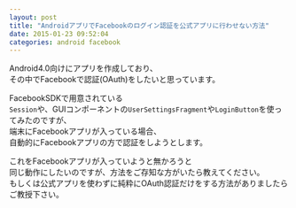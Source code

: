 ```yaml
---
layout: post
title: "AndroidアプリでFacebookのログイン認証を公式アプリに行わせない方法"
date: 2015-01-23 09:52:04
categories: android facebook
---
```

<p>Android4.0向けにアプリを作成しており、<br>
その中でFacebookで認証(OAuth)をしたいと思っています。</p>

<p>FacebookSDKで用意されている<br>
<code>Session</code>や、GUIコンポーネントの<code>UserSettingsFragment</code>や<code>LoginButton</code>を使ってみたのですが、<br>
端末にFacebookアプリが入っている場合、<br>
自動的にFacebookアプリの方で認証をしようとします。</p>

<p>これをFacebookアプリが入っていようと無かろうと<br>
同じ動作にしたいのですが、方法をご存知な方がいたら教えてください。<br>
もしくは公式アプリを使わずに純粋にOAuth認証だけをする方法がありましたらご教授下さい。</p>
